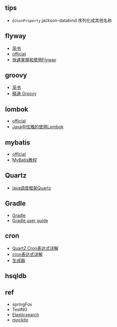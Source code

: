 
## tips

+ `@JsonProperty` jackson-databind 序列化成其他名称

## flyway

+ [简书](https://www.jianshu.com/p/5b3ee67e3598)
+ [official](https://flywaydb.org/)
+ [快速掌握和使用Flyway](https://blog.waterstrong.me/flyway-in-practice/)

## groovy

+ [简书](https://www.jianshu.com/p/e8dec95c4326)
+ [精通 Groovy](https://www.ibm.com/developerworks/cn/education/java/j-groovy/j-groovy.html)

## lombok

+ [official](https://projectlombok.org/features/all)
+ [Java中优雅的使用Lombok](https://www.jianshu.com/p/2ea9ff98f7d6)

## mybatis
+ [official](http://www.mybatis.org/mybatis-3/zh/getting-started.html)
+ [MyBatis教程](https://www.yiibai.com/mybatis)

## Quartz
+ [java调度框架Quartz](https://www.jianshu.com/p/628c674de5c4)

## Gradle

+ [Gradle](https://www.yiibai.com/gradle)
+ [Gradle user guide](https://dongchuan.gitbooks.io/gradle-user-guide-/overview/features.html)

## cron

+ [QuartZ Cron表达式详解](https://www.jianshu.com/p/f03b1497122a)
+ [cron表达式详解](https://www.cnblogs.com/linjiqin/p/3178452.html)
+ [生成器](http://cron.qqe2.com/)


## hsqldb

## ref

+ springFox
+ TestNG
+ [Elasticsearch](https://es.xiaoleilu.com/010_Intro/05_What_is_it.html)
+ [mockito](https://dzone.com/articles/use-mockito-mock-autowired)